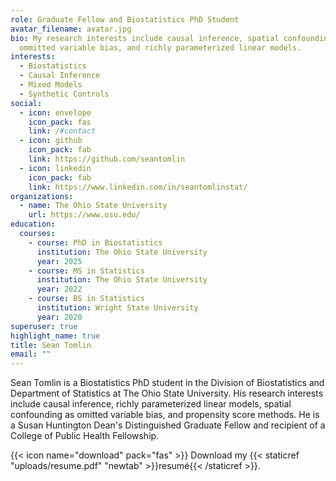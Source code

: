 ```yaml
---
role: Graduate Fellow and Biostatistics PhD Student
avatar_filename: avatar.jpg
bio: My research interests include causal inference, spatial confounding as
  ommitted variable bias, and richly parameterized linear models.
interests:
  - Biostatistics
  - Causal Inference
  - Mixed Models
  - Synthetic Controls
social:
  - icon: envelope
    icon_pack: fas
    link: /#contact
  - icon: github
    icon_pack: fab
    link: https://github.com/seantomlin
  - icon: linkedin
    icon_pack: fab
    link: https://www.linkedin.com/in/seantomlinstat/
organizations:
  - name: The Ohio State University
    url: https://www.osu.edu/
education:
  courses:
    - course: PhD in Biostatistics
      institution: The Ohio State University
      year: 2025
    - course: MS in Statistics
      institution: The Ohio State University
      year: 2022
    - course: BS in Statistics
      institution: Wright State University
      year: 2020
superuser: true
highlight_name: true
title: Sean Tomlin
email: ""
---
```

Sean Tomlin is a Biostatistics PhD student in the Division of Biostatistics and Department of Statistics at The Ohio State University. His research interests include causal inference, richly parameterized linear models, spatial confounding as omitted variable bias, and propensity score methods. He is a Susan Huntington Dean's Distinguished Graduate Fellow and recipient of a College of Public Health Fellowship. 

{{< icon name="download" pack="fas" >}} Download my {{< staticref "uploads/resume.pdf" "newtab" >}}resumé{{< /staticref >}}.
